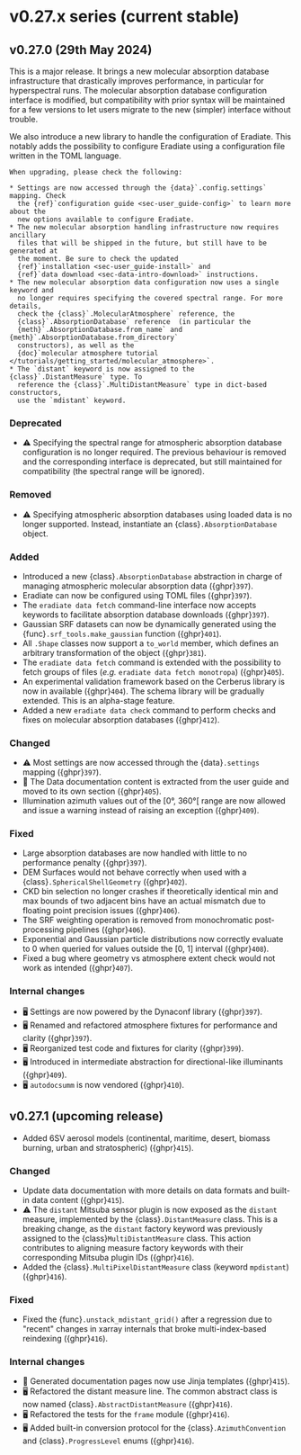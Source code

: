 # v0.27.x series (current stable)

## v0.27.0 (29th May 2024)

This is a major release. It brings a new molecular absorption database
infrastructure that drastically improves performance, in particular for
hyperspectral runs. The molecular absorption database configuration interface is
modified, but compatibility with prior syntax will be maintained for a few
versions to let users migrate to the new (simpler) interface without trouble.

We also introduce a new library to handle the configuration of Eradiate. This
notably adds the possibility to configure Eradiate using a configuration file
written in the TOML language.

```{warning}
When upgrading, please check the following:

* Settings are now accessed through the {data}`.config.settings` mapping. Check
  the {ref}`configuration guide <sec-user_guide-config>` to learn more about the
  new options available to configure Eradiate.
* The new molecular absorption handling infrastructure now requires ancillary
  files that will be shipped in the future, but still have to be generated at
  the moment. Be sure to check the updated
  {ref}`installation <sec-user_guide-install>` and
  {ref}`data download <sec-data-intro-download>` instructions.
* The new molecular absorption data configuration now uses a single keyword and
  no longer requires specifying the covered spectral range. For more details,
  check the {class}`.MolecularAtmosphere` reference, the
  {class}`.AbsorptionDatabase` reference  (in particular the
  {meth}`.AbsorptionDatabase.from_name` and {meth}`.AbsorptionDatabase.from_directory`
  constructors), as well as the
  {doc}`molecular atmosphere tutorial </tutorials/getting_started/molecular_atmosphere>`.
* The `distant` keyword is now assigned to the {class}`.DistantMeasure` type. To
  reference the {class}`.MultiDistantMeasure` type in dict-based constructors,
  use the `mdistant` keyword.
```

### Deprecated

* ⚠️ Specifying the spectral range for atmospheric absorption database
  configuration is no longer required. The previous behaviour is removed and
  the corresponding interface is deprecated, but still maintained for
  compatibility (the spectral range will be ignored).

### Removed

* ⚠️ Specifying atmospheric absorption databases using loaded data is no longer
  supported. Instead, instantiate an {class}`.AbsorptionDatabase` object.

### Added

* Introduced a new {class}`.AbsorptionDatabase` abstraction in charge of
  managing atmospheric molecular absorption data ({ghpr}`397`).
* Eradiate can now be configured using TOML files ({ghpr}`397`).
* The `eradiate data fetch` command-line interface now accepts keywords to
  facilitate absorption database downloads ({ghpr}`397`).
* Gaussian SRF datasets can now be dynamically generated using the
  {func}`.srf_tools.make_gaussian` function ({ghpr}`401`).
* All `.Shape` classes now support a `to_world` member, which defines an
  arbitrary transformation of the object ({ghpr}`381`).
* The `eradiate data fetch` command is extended with the possibility to fetch
  groups of files (*e.g.* `eradiate data fetch monotropa`) ({ghpr}`405`).
* An experimental validation framework based on the Cerberus library is now in
  available ({ghpr}`404`). The schema library will be gradually extended. This
  is an alpha-stage feature.
* Added a new `eradiate data check` command to perform checks and fixes on
  molecular absorption databases ({ghpr}`412`).

### Changed

* ⚠️ Most settings are now accessed through the {data}`.settings` mapping
  ({ghpr}`397`).
* 📖 The Data documentation content is extracted from the user guide and moved
  to its own section ({ghpr}`405`).
* Illumination azimuth values out of the [0°, 360°[ range are now allowed and
  issue a warning instead of raising an exception ({ghpr}`409`).

### Fixed

* Large absorption databases are now handled with little to no performance
  penalty ({ghpr}`397`).
* DEM Surfaces would not behave correctly when used with a
  {class}`.SphericalShellGeometry` ({ghpr}`402`).
* CKD bin selection no longer crashes if theoretically identical min and max
  bounds of two adjacent bins have an actual mismatch due to floating point
  precision issues ({ghpr}`406`).
* The SRF weighting operation is removed from monochromatic post-processing
  pipelines ({ghpr}`406`).
* Exponential and Gaussian particle distributions now correctly evaluate to 0
  when queried for values outside the [0, 1] interval ({ghpr}`408`).
* Fixed a bug where geometry vs atmosphere extent check would not work as
  intended ({ghpr}`407`).

### Internal changes

* 🖥️ Settings are now powered by the Dynaconf library ({ghpr}`397`).
* 🖥️ Renamed and refactored atmosphere fixtures for performance and clarity
  ({ghpr}`397`).
* 🖥️ Reorganized test code and fixtures for clarity ({ghpr}`399`).
* 🖥️ Introduced in intermediate abstraction for directional-like illuminants
  ({ghpr}`409`).
* 🖥️ `autodocsumm` is now vendored ({ghpr}`410`).

## v0.27.1 (upcoming release)

* Added 6SV aerosol models (continental, maritime, desert, biomass burning,
  urban and stratospheric) ({ghpr}`415`).

### Changed

* Update data documentation with more details on data formats and built-in data
  content ({ghpr}`415`).
* ⚠️ The `distant` Mitsuba sensor plugin is now exposed as the `distant` measure,
  implemented by the {class}`.DistantMeasure` class. This is a breaking change,
  as the `distant` factory keyword was previously assigned to the
  {class}`MultiDistantMeasure` class. This action contributes to aligning
  measure factory keywords with their corresponding Mitsuba plugin IDs
  ({ghpr}`416`).
* Added the {class}`.MultiPixelDistantMeasure` class (keyword `mpdistant`)
  ({ghpr}`416`).

### Fixed

* Fixed the {func}`.unstack_mdistant_grid()` after a regression due to "recent"
  changes in xarray internals that broke multi-index-based reindexing ({ghpr}`416`).

### Internal changes

* 📖 Generated documentation pages now use Jinja templates ({ghpr}`415`).
* 🖥️ Refactored the distant measure line. The common abstract class is now named
  {class}`.AbstractDistantMeasure` ({ghpr}`416`).
* 🖥️ Refactored the tests for the `frame` module ({ghpr}`416`).
* 🖥️ Added built-in conversion protocol for the {class}`.AzimuthConvention` and
  {class}`.ProgressLevel` enums ({ghpr}`416`).
